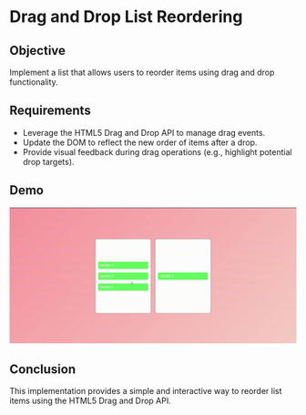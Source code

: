 # Drag and Drop List Reordering  

## Objective  
Implement a list that allows users to reorder items using drag and drop functionality.  

## Requirements  
- Leverage the HTML5 Drag and Drop API to manage drag events.  
- Update the DOM to reflect the new order of items after a drop.  
- Provide visual feedback during drag operations (e.g., highlight potential drop targets).  


## Demo  
![Drag and Drop Demo](./images/drag_drop.gif)  

## Conclusion  
This implementation provides a simple and interactive way to reorder list items using the HTML5 Drag and Drop API.  
